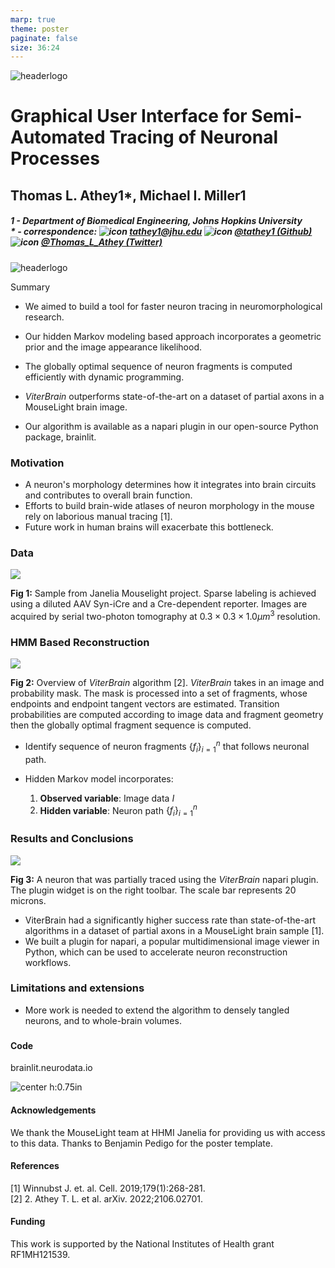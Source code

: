 ```yaml
---
marp: true
theme: poster
paginate: false
size: 36:24
---
```

<div class="header">
<div>

<!-- <div class=center_container> -->

![headerlogo](../images/hopkins-logo.png)


</div>
<div>

# Graphical User Interface for Semi-Automated Tracing of Neuronal Processes


## Thomas L. Athey<span class=super>1*</span>, Michael I. Miller<span class=super>1</span>

##### 1 - Department of Biomedical Engineering, Johns Hopkins University  <br>$\ast$ - correspondence: ![icon](../images/email.png) [_tathey1@jhu.edu_](mailto:tathey1@jhu.edu) ![icon](../images/github.png) [_@tathey1 (Github)_](https://github.com/tathey1) ![icon](../images/twitter.png) [_@Thomas_L_Athey (Twitter)_](https://twitter.com/Thomas_L_Athey)

</div>
<div>

![headerlogo](../images/nd_logo.png)

<span style="text-align:center; margin:0; padding:0">

</span>

</div>
</div>

<span class='h3-noline'> Summary </span>


<div class='box'>
<div class="columns-box">
<div>


- We aimed to build a tool for faster neuron tracing in neuromorphological research.

</div>
<div>

- Our hidden Markov modeling based approach incorporates a geometric prior and the image appearance likelihood.

</div>
<div>

- The globally optimal sequence of neuron fragments is computed efficiently with dynamic programming.

</div>
<div>

- *ViterBrain* outperforms state-of-the-art on a dataset of partial axons in a MouseLight brain image.

</div>
<div>

- Our algorithm is available as a napari plugin in our open-source Python package, brainlit.

</div>
</div>
</div>

<div class="columns-main">
<div>


### Motivation

- A neuron's morphology determines how it integrates into brain circuits and contributes to overall brain function.
- Efforts to build brain-wide atlases of neuron morphology in the mouse rely on laborious manual tracing [1].
- Future work in human brains will exacerbate this bottleneck.

### Data


![](../images/ng.png)


**Fig 1:** Sample from Janelia Mouselight project. Sparse labeling is achieved using a diluted AAV Syn-iCre and a Cre-dependent reporter. Images are acquired by serial two-photon tomography at $0.3 \times 0.3 \times 1.0 \mu m^3$  resolution.
</div>
<div>


### HMM Based Reconstruction

![](../images/fig2_algorithm.jpg)

**Fig 2:** Overview of *ViterBrain* algorithm [2]. *ViterBrain* takes in an image and probability mask. The mask is processed into a set of fragments, whose endpoints and endpoint tangent vectors are estimated. Transition probabilities are computed according to image data and fragment geometry then the globally optimal fragment sequence is computed.

- Identify sequence of neuron fragments $\{ f_i \}_{i=1}^n$ that follows neuronal path.
- Hidden Markov model incorporates:

    1. **Observed variable**: Image data $I$
    2. **Hidden variable**: Neuron path $\{ f_i \}_{i=1}^n$

</div>
<div>

### Results and Conclusions



<div class="columns2">
<div>

![](../images/gui.png)


</div>
<div>

**Fig 3:** A neuron that was partially traced using the *ViterBrain* napari plugin. The plugin widget is on the right toolbar. The scale bar represents 20 microns.

</div>
</div>

- ViterBrain had a significantly higher success rate than state-of-the-art algorithms in a dataset of partial axons in a MouseLight brain sample [1].
- We built a plugin for napari, a popular multidimensional image viewer in Python, which can be used to accelerate neuron reconstruction workflows.



### Limitations and extensions
- More work is needed to extend the algorithm to densely tangled neurons, and to whole-brain volumes.

###


<div class="columns2">
<div>

#### Code
<div class="columns3-np">
<div>

brainlit.neurodata.io

</div>
<div>


</div>
<div>

![center h:0.75in](../images/brainlit_qr.jpg)

</div>
</div>

#### Acknowledgements
<footer>
We thank the MouseLight team at HHMI Janelia for providing us with access to this data. Thanks to Benjamin Pedigo for the poster template.
</footer>

</div>
<div>

#### References

<footer>
[1] Winnubst J. et. al. Cell. 2019;179(1):268-281.
<br>
[2] 2.	Athey T. L. et al. arXiv. 2022;2106.02701.
</footer>

#### Funding

<footer>
This work is supported by the National Institutes of Health grant RF1MH121539. 
</footer>

</div>
</div>


</div>
</div>
